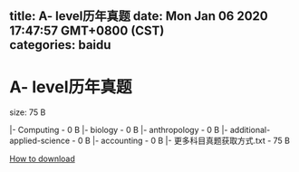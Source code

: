 
title: A- level历年真题
date: Mon Jan 06 2020 17:47:57 GMT+0800 (CST)    
categories: baidu
---

# A- level历年真题
size: 75 B
 
 
|- Computing - 0 B
|- biology - 0 B
|- anthropology - 0 B
|- additional-applied-science - 0 B
|- accounting - 0 B
|- 更多科目真题获取方式.txt - 75 B

[How to download](https://bpcam.bemobtrk.com/go/2ceec3aa-1ca2-46d6-b9ff-aaa5c184517c?jno=2864)